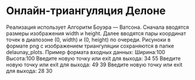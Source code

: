 # Онлайн-триангуляция Делоне
Реализация использует Алгоритм Боуэра — Ватсона. Сначала вводятся размеры изображения width и height. Далее вводятся пары координат точек в диапозоне (0, width) и (0, height) по очереди. Рисуноки в формате png с изображением триангуляции сохраняются в папке delaunay_plots. Пример формата входных данных:
Ширина:100
Высота:100
Введите новую точку или exit для выхода: 34 55
Введите новую точку или exit для выхода: 49 39
Введите новую точку или exit для выхода: 28 30

